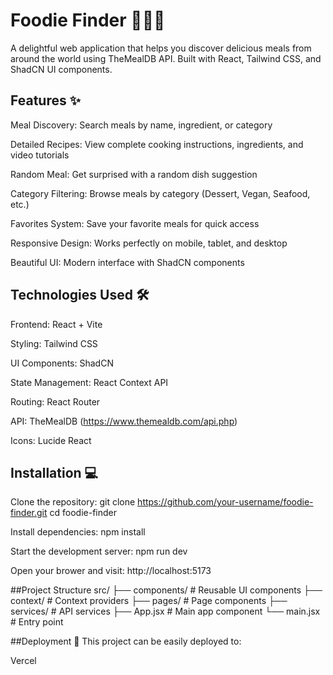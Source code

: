 # Foodie Finder 🍔🌮🍕

A delightful web application that helps you discover delicious meals from around the world using TheMealDB API. Built with React, Tailwind CSS, and ShadCN UI components.

## Features ✨
Meal Discovery: Search meals by name, ingredient, or category

Detailed Recipes: View complete cooking instructions, ingredients, and video tutorials

Random Meal: Get surprised with a random dish suggestion

Category Filtering: Browse meals by category (Dessert, Vegan, Seafood, etc.)

Favorites System: Save your favorite meals for quick access

Responsive Design: Works perfectly on mobile, tablet, and desktop

Beautiful UI: Modern interface with ShadCN components

## Technologies Used 🛠️
Frontend: React + Vite

Styling: Tailwind CSS

UI Components: ShadCN

State Management: React Context API

Routing: React Router

API: TheMealDB (https://www.themealdb.com/api.php)

Icons: Lucide React

## Installation 💻
Clone the repository:
git clone https://github.com/your-username/foodie-finder.git
cd foodie-finder

Install dependencies:
npm install

Start the development server:
npm run dev

Open your brower and visit: 
http://localhost:5173

##Project Structure
src/
├── components/       # Reusable UI components
├── context/         # Context providers
├── pages/           # Page components
├── services/        # API services
├── App.jsx          # Main app component
└── main.jsx         # Entry point

##Deployment 🚀
This project can be easily deployed to:

Vercel
